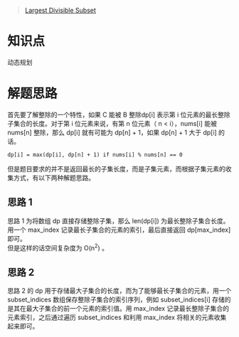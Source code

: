 > [Largest Divisible Subset](https://leetcode.com/problems/largest-divisible-subset/description/)

# 知识点
动态规划

# 解题思路
首先要了解整除的一个特性，如果 C 能被 B 整除dp[i] 表示第 i 位元素的最长整除子集合的长度。对于第 i 位元素来说，有第 n 位元素（ n < i），nums[i] 能被 nums[n] 整除，那么 dp[i] 就有可能为 dp[n] + 1，如果 dp[n] + 1 大于 dp[i] 的话。
```
dp[i] = max(dp[i], dp[n] + 1) if nums[i] % nums[n] == 0
```

但是题目要求的并不是返回最长的子集长度，而是子集元素，而根据子集元素的收集方式，有以下两种解题思路。

## 思路 1
思路 1 为将数组 dp 直接存储整除子集，那么 len(dp[i]) 为最长整除子集合长度。用一个 max_index 记录最长子集合的元素的索引，最后直接返回 dp[max_index] 即可。  
但是这样的话空间复杂度为 O(n<sup>2</sup>) 。  

## 思路 2
思路 2 的 dp 用于存储最大子集合的长度，而为了能够最长子集合的元素，用一个 subset_indices 数组保存整除子集合的索引序列，例如 subset_indices[i] 存储的是其在最大子集合的前一个元素的索引值。用 max_index 记录最长整除子集合的元素索引，之后通过遍历 subset_indices 和利用 max_index 将相关的元素收集起来即可。